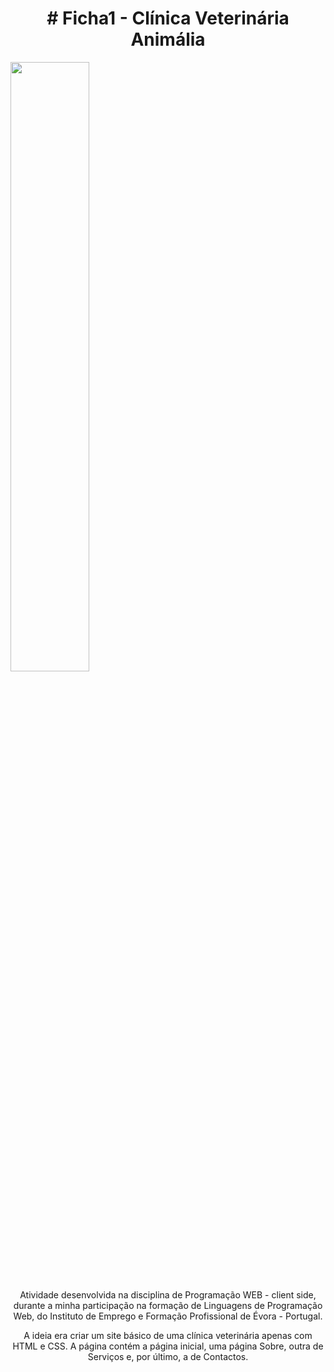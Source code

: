 <h1 align="center"># Ficha1 - Clínica Veterinária Animália</h1>
<img width="50%" src= "file:///C:/xampp/htdocs/programa-o-web-client-side/Ficha1_WEB-main/src/img/Animalia-v2.png/img">
<p align="center">Atividade desenvolvida na disciplina de Programação WEB - client side, durante a minha participação na formação de Linguagens de Programação Web, do Instituto de Emprego e Formação Profissional de Évora - Portugal.</p>
<p align="center">A ideia era criar um site básico de uma clínica veterinária apenas com HTML e CSS. A página contém a página inicial, uma página Sobre, outra de Serviços e, por último, a de Contactos.
</p>
